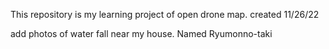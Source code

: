 
This repository is my learning project of open drone map.
created 11/26/22

add photos of water fall near my house. Named Ryumonno-taki
